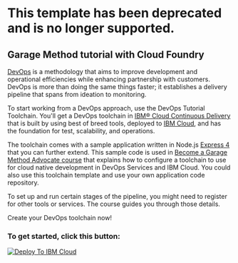 # This template has been deprecated and is no longer supported.

## Garage Method tutorial with Cloud Foundry

[DevOps](https://en.wikipedia.org/wiki/DevOps) is a methodology that aims to improve development and operational efficiencies while enhancing partnership with customers. DevOps is more than doing the same things faster; it establishes a delivery pipeline that spans from ideation to monitoring.  

To start working from a DevOps approach, use the DevOps Tutorial Toolchain. You'll get a DevOps toolchain in [IBM&reg; Cloud Continuous Delivery](https://cloud.ibm.com/devops) that is built by using best of breed tools, deployed to [IBM Cloud](https://cloud.ibm.com), and has the foundation for test, scalability, and operations.

The toolchain comes with a sample application written in Node.js [Express 4](http://expressjs.com/) that you can further extend. This sample code is used in [Become a Garage Method Advocate course](https://www.ibm.com/devops/method/content/course/gm_advocate/0) that explains how to configure a toolchain to use for cloud native development in DevOps Services and IBM Cloud. You could also use this toolchain template and use your own application code repository.

To set up and run certain stages of the pipeline, you might need to register for other tools or services. The course guides you through those details.

Create your DevOps toolchain now!

### To get started, click this button:
[![Deploy To IBM Cloud](https://cloud.ibm.com/devops/graphics/create_toolchain_button.png)](https://cloud.ibm.com/devops/setup/deploy?repository=https://github.com/open-toolchain/cloud-native-toolchain-tutorial)
